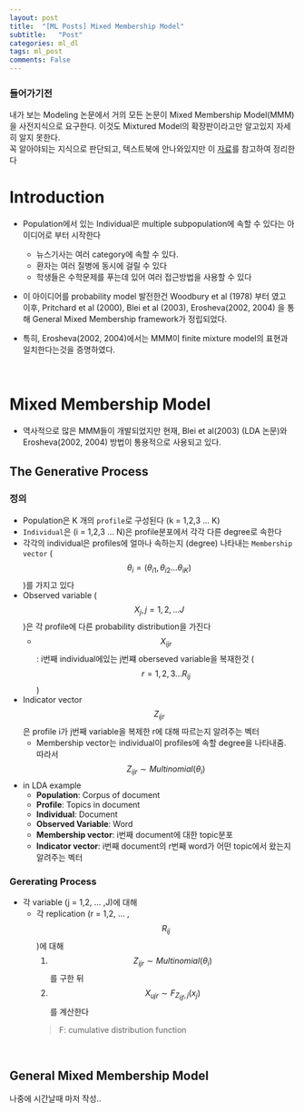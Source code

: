 ```yaml
---
layout: post
title:  "[ML Posts] Mixed Membership Model"
subtitle:   "Post"
categories: ml_dl
tags: ml_post
comments: False
---
```



### 들어가기전
내가 보는 Modeling 논문에서 거의 모든 논문이 Mixed Membership Model(MMM)을 사전지식으로 요구한다.  이것도 Mixtured Model의 확장판이라고만 알고있지 자세히 알지 못한다.  
꼭 알아야되는 지식으로 판단되고, 텍스트북에 안나와있지만 이 [자료]()를 참고하여 정리한다

# Introduction

- Population에서 있는 Individual은 multiple subpopulation에 속할 수 있다는 아이디어로 부터 시작한다
  - 뉴스기사는 여러 category에 속할 수 있다.
  - 환자는 여러 질병에 동시에 걸릴 수 있다
  - 학생들은 수학문제를 푸는데 있어 여러 접근방법을 사용할 수 있다

- 이 아이디어를 probability model 발전한건 Woodbury et al (1978) 부터 였고 이후, Pritchard et al (2000), Blei et al (2003), Erosheva(2002, 2004) 을 통해 General Mixed Membership framework가 정립되었다.

- 특히, Erosheva(2002, 2004)에서는 MMM이 finite mixture model의 표현과 일치한다는것을 증명하였다. 


<br/>

# Mixed Membership Model

- 역사적으로 많은 MMM들이 개발되었지만 현재, Blei et al(2003) (LDA 논문)와 Erosheva(2002, 2004) 방법이 통용적으로 사용되고 있다. 

## The Generative Process
### 정의
- Population은 K 개의 `profile`로 구성된다 (k = 1,2,3 ... K)
- `Individual`은 (i = 1,2,3 ... N)은 profile분포에서 각각 다른 degree로 속한다
- 각각의 individual은 profiles에 얼마나 속하는지 (degree) 나타내는 `Membership vector` ($$\theta_{i} = (\theta_{i1},\theta_{i2} ... \theta_{iK})$$)를 가지고 있다
- Observed variable ($$X_{j}, j =1,2, ... J$$)은 각 profile에 다른 probability distribution을 가진다
  - $$ X_{ijr}$$: i번째 individual에있는 j번쨰 oberseved variable을 복재한것 ($$ r = 1,2,3 ... R_{ij}$$)
- Indicator vector $$Z_{ijr}$$은 profile i가 j번째 variable을 복제한 r에 대해 따르는지 알려주는 벡터
  - Membership vector는 individual이 profiles에 속할 degree을 나타내줌. 따라서 $$Z_{ijr} \sim Multinomial(\theta_{i})$$
- in LDA example
  - **Population**: Corpus of document
  - **Profile**: Topics in document
  - **Individual**: Document
  - **Observed Variable**: Word
  - **Membership vector**: i번째 document에 대한 topic분포
  - **Indicator vector**: i번째 document의 r번째 word가 어떤 topic에서 왔는지 알려주는 벡터


### Gererating Process
- 각 variable (j = 1,2, ... ,J)에 대해 
  - 각 replication (r = 1,2, ... , $$R_{ij}$$)에 대해
      1. $$Z_{ijr} \sim Multinomial(\theta_{i})$$ 를 구한 뒤
      2. $$X_{ujr} \sim F_{Z_{ijf},j}(x_{j})$$를 계산한다
      > F: cumulative distribution function

<br/>

## General Mixed Membership Model

나중에 시간날때 마저 작성..



<script>
MathJax.Hub.Queue(["Typeset",MathJax.Hub]);
</script>

<script>
MathJax = {
  tex: {
    inlineMath: [['$', '$'], ['\\(', '\\)']]
  },
  svg: {
    fontCache: 'global'
  }
};
</script>
<script type="text/javascript" id="MathJax-script" async
  src="https://cdn.jsdelivr.net/npm/mathjax@3/es5/tex-svg.js">
</script>
